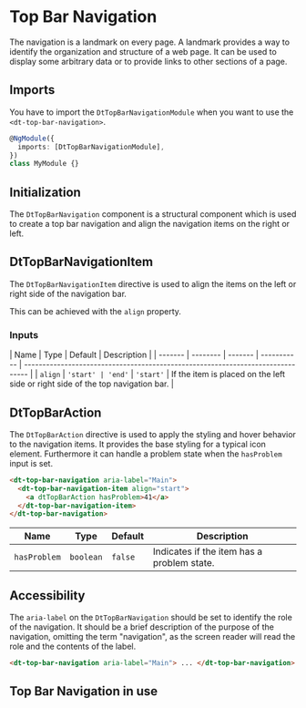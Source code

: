 # Top Bar Navigation

The navigation is a landmark on every page. A landmark provides a way to
identify the organization and structure of a web page. It can be used to display
some arbitrary data or to provide links to other sections of a page.

<ba-live-example name="DtExampleTopBarNavigationDefault"></ba-live-example>

## Imports

You have to import the `DtTopBarNavigationModule` when you want to use the
`<dt-top-bar-navigation>`.

```typescript
@NgModule({
  imports: [DtTopBarNavigationModule],
})
class MyModule {}
```

## Initialization

The `DtTopBarNavigation` component is a structural component which is used to
create a top bar navigation and align the navigation items on the right or left.

## DtTopBarNavigationItem

The `DtTopBarNavigationItem` directive is used to align the items on the left or
right side of the navigation bar.

This can be achieved with the `align` property.

### Inputs

| Name    | Type     | Default | Description |
| ------- | -------- | ------- | ----------- | ------------------------------------------------------------------------------- |
| `align` | `'start' | 'end'`  | `'start'`   | If the item is placed on the left side or right side of the top navigation bar. |

## DtTopBarAction

The `DtTopBarAction` directive is used to apply the styling and hover behavior
to the navigation items. It provides the base styling for a typical icon
element. Furthermore it can handle a problem state when the `hasProblem` input
is set.

```html
<dt-top-bar-navigation aria-label="Main">
  <dt-top-bar-navigation-item align="start">
    <a dtTopBarAction hasProblem>41</a>
  </dt-top-bar-navigation-item>
</dt-top-bar-navigation>
```

| Name         | Type      | Default | Description                                |
| ------------ | --------- | ------- | ------------------------------------------ |
| `hasProblem` | `boolean` | `false` | Indicates if the item has a problem state. |

## Accessibility

The `aria-label` on the `DtTopBarNavigation` should be set to identify the role
of the navigation. It should be a brief description of the purpose of the
navigation, omitting the term "navigation", as the screen reader will read the
role and the contents of the label.

```html
<dt-top-bar-navigation aria-label="Main"> ... </dt-top-bar-navigation>
```

## Top Bar Navigation in use

<ba-live-example name="DtExampleTopBarNavigationDrawer"></ba-live-example>
